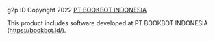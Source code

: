 g2p ID
Copyright 2022 [PT BOOKBOT INDONESIA](https://bookbot.id/)

This product includes software developed at
PT BOOKBOT INDONESIA (https://bookbot.id/).
